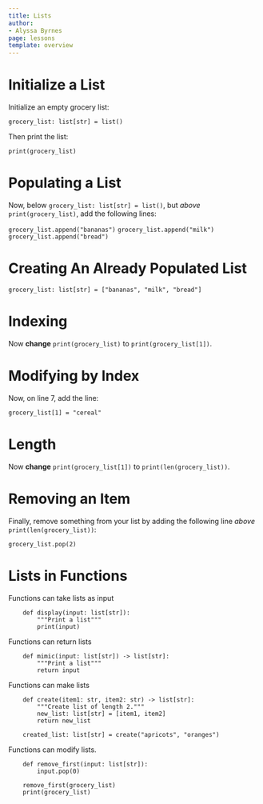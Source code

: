 ```yaml
---
title: Lists 
author:
- Alyssa Byrnes
page: lessons
template: overview
---
```

# Initialize a List

Initialize an empty grocery list:

`grocery_list: list[str] = list()`

Then print the list: 

`print(grocery_list)`


# Populating a List

Now, below `grocery_list: list[str] = list()`, but *above* `print(grocery_list)`, add the following lines:

`grocery_list.append("bananas")`
`grocery_list.append("milk")`
`grocery_list.append("bread")`

# Creating An Already Populated List

`grocery_list: list[str] = ["bananas", "milk", "bread"]`

# Indexing

Now **change** `print(grocery_list)` to `print(grocery_list[1])`. 

# Modifying by Index

Now, on line 7, add the line:

`grocery_list[1] = "cereal"`


# Length

Now **change** `print(grocery_list[1])` to `print(len(grocery_list))`.

# Removing an Item 

Finally, remove something from your list by adding the following line *above* `print(len(grocery_list))`:

`grocery_list.pop(2)`


# Lists in Functions

Functions can take lists as input

~~~
    def display(input: list[str]):
        """Print a list"""
        print(input)
~~~

Functions can return lists

~~~
    def mimic(input: list[str]) -> list[str]:
        """Print a list"""
        return input
~~~

Functions can make lists

~~~
    def create(item1: str, item2: str) -> list[str]:
        """Create list of length 2."""
        new_list: list[str] = [item1, item2]
        return new_list
    
    created_list: list[str] = create("apricots", "oranges")
~~~



Functions can modify lists.

~~~
    def remove_first(input: list[str]):
        input.pop(0)

    remove_first(grocery_list)
    print(grocery_list)
~~~


